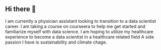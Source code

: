 ## Hi there 👋

I am currently a physician assistant looking to transition to a data scientist career.
I am taking a course on courseera to help me get started and familiarize myself with data science.
I am hoping to utilize my healthcare experience to become a data scientist in a healthcare related field
A side passion I have is sustainability and climate chage.

<!--
**Jasleen-Kaur-Ghuman/Jasleen-Kaur-Ghuman** is a ✨ _special_ ✨ repository because its `README.md` (this file) appears on your GitHub profile.

Here are some ideas to get you started:

- 🔭 I’m currently working on ...
- 🌱 I’m currently learning ...
- 👯 I’m looking to collaborate on ...
- 🤔 I’m looking for help with ...
- 💬 Ask me about ...
- 📫 How to reach me: ...
- 😄 Pronouns: ...
- ⚡ Fun fact: ...
-->
